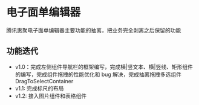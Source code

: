 # 电子面单编辑器

腾讯惠聚电子面单编辑器主要功能的抽离，把业务完全剥离之后保留的功能

## 功能迭代

- v1.0：完成左侧组件导航栏的框架编写，完成横|竖文本、横|竖线、矩形组件的编写，完成组件拖拽的性能优化和 bug 解决，完成抽离拖拽多选组件 DragToSelectContainer
- v1.1: 完成标尺的布局
- v1.2: 接入图片组件和表格组件

